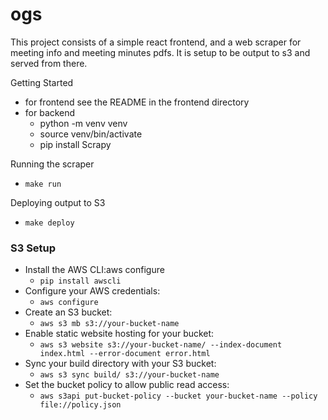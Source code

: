 # ogs

This project consists of a simple react frontend, and a web scraper for meeting info and meeting minutes pdfs.
It is setup to be output to s3 and served from there.

Getting Started
* for frontend see the README in the frontend directory
* for backend
  * python -m venv venv
  * source venv/bin/activate
  * pip install Scrapy

Running the scraper
* `make run`

Deploying output to S3
* `make deploy`

### S3 Setup
* Install the AWS CLI:aws configure
    * `pip install awscli`
* Configure your AWS credentials:
    * `aws configure`
* Create an S3 bucket:
    * `aws s3 mb s3://your-bucket-name`
* Enable static website hosting for your bucket:
    * `aws s3 website s3://your-bucket-name/ --index-document index.html --error-document error.html`
* Sync your build directory with your S3 bucket:
    * `aws s3 sync build/ s3://your-bucket-name`
* Set the bucket policy to allow public read access:
    * `aws s3api put-bucket-policy --bucket your-bucket-name --policy file://policy.json`